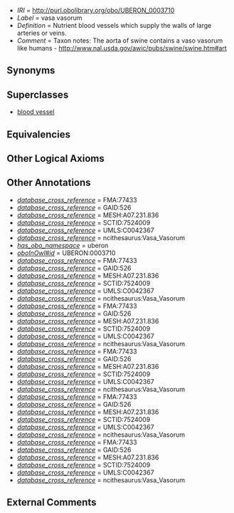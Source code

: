  * *IRI* = http://purl.obolibrary.org/obo/UBERON_0003710
 * *Label* = vasa vasorum
 * *Definition* = Nutrient blood vessels which supply the walls of large arteries or veins.
 * *Comment* = Taxon notes: The aorta of swine contains a vaso vasorum like humans - http://www.nal.usda.gov/awic/pubs/swine/swine.htm#art

## Synonyms


## Superclasses

 * [blood vessel](../../UBERON/81/UBERON_0001981.md)

## Equivalencies


## Other Logical Axioms


## Other Annotations

 * *[database_cross_reference](../../ef/oboInOwl#hasDbXref.md)* = FMA:77433
 * *[database_cross_reference](../../ef/oboInOwl#hasDbXref.md)* = GAID:526
 * *[database_cross_reference](../../ef/oboInOwl#hasDbXref.md)* = MESH:A07.231.836
 * *[database_cross_reference](../../ef/oboInOwl#hasDbXref.md)* = SCTID:7524009
 * *[database_cross_reference](../../ef/oboInOwl#hasDbXref.md)* = UMLS:C0042367
 * *[database_cross_reference](../../ef/oboInOwl#hasDbXref.md)* = ncithesaurus:Vasa_Vasorum
 * *[has_obo_namespace](../../ce/oboInOwl#hasOBONamespace.md)* = uberon
 * *[oboInOwl#id](../../id/oboInOwl#id.md)* = UBERON:0003710
 * *[database_cross_reference](../../ef/oboInOwl#hasDbXref.md)* = FMA:77433
 * *[database_cross_reference](../../ef/oboInOwl#hasDbXref.md)* = GAID:526
 * *[database_cross_reference](../../ef/oboInOwl#hasDbXref.md)* = MESH:A07.231.836
 * *[database_cross_reference](../../ef/oboInOwl#hasDbXref.md)* = SCTID:7524009
 * *[database_cross_reference](../../ef/oboInOwl#hasDbXref.md)* = UMLS:C0042367
 * *[database_cross_reference](../../ef/oboInOwl#hasDbXref.md)* = ncithesaurus:Vasa_Vasorum
 * *[database_cross_reference](../../ef/oboInOwl#hasDbXref.md)* = FMA:77433
 * *[database_cross_reference](../../ef/oboInOwl#hasDbXref.md)* = GAID:526
 * *[database_cross_reference](../../ef/oboInOwl#hasDbXref.md)* = MESH:A07.231.836
 * *[database_cross_reference](../../ef/oboInOwl#hasDbXref.md)* = SCTID:7524009
 * *[database_cross_reference](../../ef/oboInOwl#hasDbXref.md)* = UMLS:C0042367
 * *[database_cross_reference](../../ef/oboInOwl#hasDbXref.md)* = ncithesaurus:Vasa_Vasorum
 * *[database_cross_reference](../../ef/oboInOwl#hasDbXref.md)* = FMA:77433
 * *[database_cross_reference](../../ef/oboInOwl#hasDbXref.md)* = GAID:526
 * *[database_cross_reference](../../ef/oboInOwl#hasDbXref.md)* = MESH:A07.231.836
 * *[database_cross_reference](../../ef/oboInOwl#hasDbXref.md)* = SCTID:7524009
 * *[database_cross_reference](../../ef/oboInOwl#hasDbXref.md)* = UMLS:C0042367
 * *[database_cross_reference](../../ef/oboInOwl#hasDbXref.md)* = ncithesaurus:Vasa_Vasorum
 * *[database_cross_reference](../../ef/oboInOwl#hasDbXref.md)* = FMA:77433
 * *[database_cross_reference](../../ef/oboInOwl#hasDbXref.md)* = GAID:526
 * *[database_cross_reference](../../ef/oboInOwl#hasDbXref.md)* = MESH:A07.231.836
 * *[database_cross_reference](../../ef/oboInOwl#hasDbXref.md)* = SCTID:7524009
 * *[database_cross_reference](../../ef/oboInOwl#hasDbXref.md)* = UMLS:C0042367
 * *[database_cross_reference](../../ef/oboInOwl#hasDbXref.md)* = ncithesaurus:Vasa_Vasorum
 * *[database_cross_reference](../../ef/oboInOwl#hasDbXref.md)* = FMA:77433
 * *[database_cross_reference](../../ef/oboInOwl#hasDbXref.md)* = GAID:526
 * *[database_cross_reference](../../ef/oboInOwl#hasDbXref.md)* = MESH:A07.231.836
 * *[database_cross_reference](../../ef/oboInOwl#hasDbXref.md)* = SCTID:7524009
 * *[database_cross_reference](../../ef/oboInOwl#hasDbXref.md)* = UMLS:C0042367
 * *[database_cross_reference](../../ef/oboInOwl#hasDbXref.md)* = ncithesaurus:Vasa_Vasorum

## External Comments

